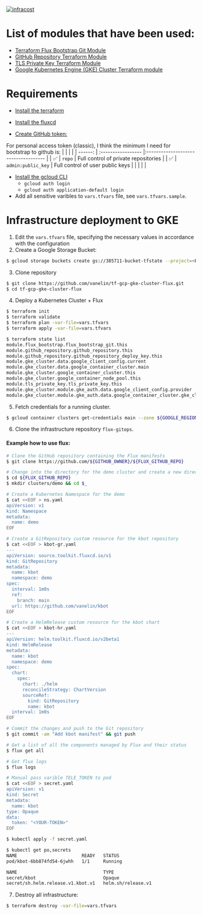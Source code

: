 [![infracost](https://img.shields.io/endpoint?url=https://dashboard.api.infracost.io/shields/json/cb47d17f-446d-4a9a-9d83-2819f55066c9/repos/a51f4d3f-031e-4131-8d26-c14214c62c21/branch/d5f1f48d-d27f-4a39-bc49-5c63798969d9/vanelin%252Ftf-gcp-gke-cluster-flux)](https://dashboard.infracost.io/org/vano3231/repos/a51f4d3f-031e-4131-8d26-c14214c62c21)

# List of modules that have been used:
- [Terraform Flux Bootstrap Git Module](https://github.com/den-vasyliev/tf-fluxcd-flux-bootstrap/tree/main)
- [GitHub Repository Terraform Module](https://github.com/den-vasyliev/tf-github-repository)
- [TLS Private Key Terraform Module](https://github.com/den-vasyliev/tf-hashicorp-tls-keys)
- [Google Kubernetes Engine (GKE) Cluster Terraform module](https://github.com/vanelin/tf-google-gke-cluster/tree/main)

# Requirements

- [Install the terraform](https://developer.hashicorp.com/terraform/tutorials/aws-get-started/install-cli#install-terraform)

- [Install the fluxcd](https://fluxcd.io/flux/installation)

- [Create GitHub token:](https://docs.github.com/en/authentication/keeping-your-account-and-data-secure/managing-your-personal-access-tokens)

For personal access token (classic), I think the minimum I need for bootstrap to github is:
|         | 		   		   |		 							                          |
| ------: | :----------------- |:------------------------------------ |
| ✅      | `repo`             | Full control of private repositories |
| ✅      | `admin:public_key` | Full control of user public keys     |
|  		    |  		   		         |	    							                  |

- [Install the gcloud CLI](https://cloud.google.com/sdk/docs/install)
  - `gcloud auth login`
  - `gcloud auth application-default login`
- Add all sensitive varibles to `vars.tfvars` file, see `vars.tfvars.sample`.

# Infrastructure deployment to GKE
1. Edit the `vars.tfvars` file, specifying the necessary values in accordance with the configuration
2. Create a Google Storage Bucket:
```bash
$ gcloud storage buckets create gs://385711-bucket-tfstate --project=<PROJECT_ID> --default-storage-class=STANDARD --location=US --uniform-bucket-level-access
```
3. Clone repository
``` bash
$ git clone https://github.com/vanelin/tf-gcp-gke-cluster-flux.git
$ cd tf-gcp-gke-cluster-flux
```

4. Deploy a Kubernetes Cluster + Flux
  ```bash
 $ terraform init
 $ terraform validate
 $ terraform plan -var-file=vars.tfvars
 $ terraform apply -var-file=vars.tfvars

$ terraform state list
module.flux_bootstrap.flux_bootstrap_git.this
module.github_repository.github_repository.this
module.github_repository.github_repository_deploy_key.this
module.gke_cluster.data.google_client_config.current
module.gke_cluster.data.google_container_cluster.main
module.gke_cluster.google_container_cluster.this
module.gke_cluster.google_container_node_pool.this
module.tls_private_key.tls_private_key.this
module.gke_cluster.module.gke_auth.data.google_client_config.provider
module.gke_cluster.module.gke_auth.data.google_container_cluster.gke_cluster
  ```

5. Fetch credentials for a running cluster.
```bash
$ gcloud container clusters get-credentials main --zone ${GOOGLE_REGION} --project ${GOOGLE_PROJECT}

```

6. Clone the infrastructure repository `flux-gitops`.
#### Example how to use flux:
```bash
# Clone the GitHub repository containing the Flux manifests
$ git clone https://github.com/${GITHUB_OWNER}/${FLUX_GITHUB_REPO}

# Change into the directory for the demo cluster and create a new directory for the namespace
$ cd ${FLUX_GITHUB_REPO}
$ mkdir clusters/demo && cd $_

# Create a Kubernetes Namespace for the demo
$ cat <<EOF > ns.yaml
apiVersion: v1
kind: Namespace
metadata:
  name: demo
EOF

# Create a GitRepository custom resource for the kbot repository
$ cat <<EOF > kbot-gr.yaml
---
apiVersion: source.toolkit.fluxcd.io/v1
kind: GitRepository
metadata:
  name: kbot
  namespace: demo
spec:
  interval: 1m0s
  ref:
    branch: main
  url: https://github.com/vanelin/kbot
EOF

# Create a HelmRelease custom resource for the kbot chart
$ cat <<EOF > kbot-hr.yaml
---
apiVersion: helm.toolkit.fluxcd.io/v2beta1
kind: HelmRelease
metadata:
  name: kbot
  namespace: demo
spec:
  chart:
    spec:
      chart: ./helm
      reconcileStrategy: ChartVersion
      sourceRef:
        kind: GitRepository
        name: kbot
  interval: 1m0s
EOF

# Commit the changes and push to the Git repository
$ git commit -am "Add kbot manifest" && git push

# Get a list of all the components managed by Flux and their status
$ flux get all

# Get flux logs
$ flux logs

# Manual pass varible TELE_TOKEN to pod
$ cat <<EOF > secret.yaml
apiVersion: v1
kind: Secret
metadata:
  name: kbot
type: Opaque
data:
  token: "<YOUR-TOKEN>"
EOF

$ kubectl apply -f secret.yaml

$ kubectl get po,secrets        
NAME                        READY   STATUS
pod/kbot-6bb874fd54-6jwhh   1/1     Running

NAME                                TYPE
secret/kbot                         Opaque
secret/sh.helm.release.v1.kbot.v1   helm.sh/release.v1
```

7. Destroy all infrastructure:
```bash
$ terraform destroy -var-file=vars.tfvars
```